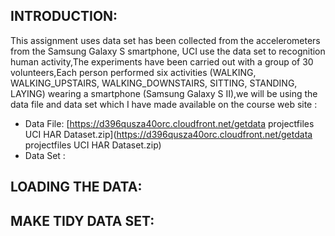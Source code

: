 
## INTRODUCTION: ##

 This assignment uses data set has been collected from the accelerometers from the Samsung Galaxy S smartphone, UCI use the data set to recognition human activity,The experiments have been carried out with a group of 30 volunteers,Each person performed six activities (WALKING, WALKING_UPSTAIRS, WALKING_DOWNSTAIRS, SITTING, STANDING, LAYING) wearing a smartphone (Samsung Galaxy S II),we will be using the data file and data set which I have made available on the course web site :
  
  - Data File: [https://d396qusza40orc.cloudfront.net/getdata projectfiles UCI HAR Dataset.zip](https://d396qusza40orc.cloudfront.net/getdata projectfiles UCI HAR Dataset.zip)
  - Data Set : 

## LOADING THE DATA: ##


## MAKE TIDY DATA SET: ##

